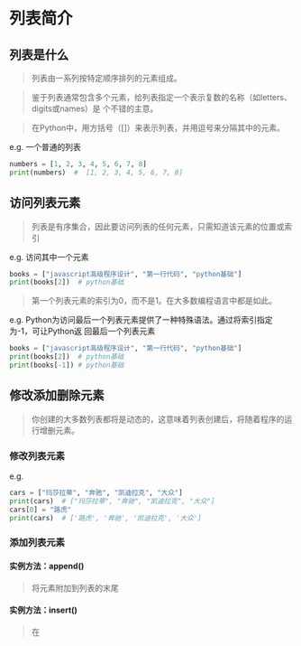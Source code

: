 # 列表简介

## 列表是什么

> 列表由一系列按特定顺序排列的元素组成。

> 鉴于列表通常包含多个元素，给列表指定一个表示复数的名称（如letters、 digits或names）是
个不错的主意。

> 在Python中，用方括号（[]）来表示列表，并用逗号来分隔其中的元素。

e.g. 一个普通的列表

```python
numbers = [1, 2, 3, 4, 5, 6, 7, 8]
print(numbers)  #  [1, 2, 3, 4, 5, 6, 7, 8]
```

## 访问列表元素

> 列表是有序集合，因此要访问列表的任何元素，只需知道该元素的位置或索引

e.g. 访问其中一个元素

```python
books = ["javascript高级程序设计", "第一行代码", "python基础"]
print(books[2])  # python基础
```

> 第一个列表元素的索引为0，而不是1。在大多数编程语言中都是如此。

e.g. Python为访问最后一个列表元素提供了一种特殊语法。通过将索引指定为-1，可让Python返
回最后一个列表元素

```python
books = ["javascript高级程序设计", "第一行代码", "python基础"]
print(books[2])  # python基础
print(books[-1]) # python基础
```

## 修改添加删除元素

> 你创建的大多数列表都将是动态的，这意味着列表创建后，将随着程序的运行增删元素。

### 修改列表元素

e.g. 

```python
cars = ["玛莎拉蒂", "奔驰", "凯迪拉克", "大众"]
print(cars)  # ["玛莎拉蒂", "奔驰", "凯迪拉克", "大众"]
cars[0] = "路虎"
print(cars)  # ['路虎', '奔驰', '凯迪拉克', '大众']
```

### 添加列表元素

#### 实例方法：append()

> 将元素附加到列表的末尾

#### 实例方法：insert()

> 在
